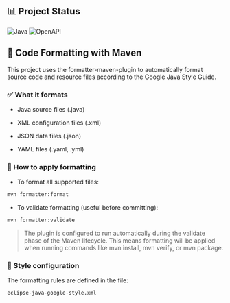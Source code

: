 ## 📊 Project Status

![Java](https://img.shields.io/badge/java-17-blue)
![OpenAPI](https://img.shields.io/badge/docs-Swagger-blue?logo=swagger)
<!-- ![License](https://img.shields.io/github/license/colrod1207/AccountMS)
![Build](https://img.shields.io/github/actions/workflow/status/colrod1207/AccountMS/maven.yml)
![Coverage](https://img.shields.io/codecov/c/github/colrod1207/AccountMS) -->

## 📐 Code Formatting with Maven
This project uses the formatter-maven-plugin to automatically format source code and resource files according to the Google Java Style Guide.

### ✅ What it formats

- Java source files (.java)

- XML configuration files (.xml)

- JSON data files (.json)

- YAML files (.yaml, .yml)

### 🔧 How to apply formatting

- To format all supported files:

```bash
mvn formatter:format
```

- To validate formatting (useful before committing):

```bash
mvn formatter:validate
```

> The plugin is configured to run automatically during the validate phase of the Maven lifecycle. This means formatting will be applied when running commands like mvn install, mvn verify, or mvn package.

### 📁 Style configuration
The formatting rules are defined in the file:
```Código
eclipse-java-google-style.xml
```
